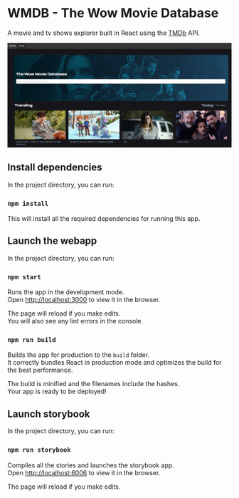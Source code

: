 # WMDB - The Wow Movie Database

A movie and tv shows explorer built in React using the [TMDb](https://www.themoviedb.org/documentation/api) API.

![WMDB](assets/wmdb-screenshot.png)

## Install dependencies

In the project directory, you can run:

### `npm install`

This will install all the required dependencies for running this app.

## Launch the webapp

In the project directory, you can run:

### `npm start`

Runs the app in the development mode.\
Open [http://localhost:3000](http://localhost:3000) to view it in the browser.

The page will reload if you make edits.\
You will also see any lint errors in the console.

### `npm run build`

Builds the app for production to the `build` folder.\
It correctly bundles React in production mode and optimizes the build for the best performance.

The build is minified and the filenames include the hashes.\
Your app is ready to be deployed!

## Launch storybook

In the project directory, you can run:

### `npm run storybook`

Compiles all the stories and launches the storybook app.\
Open [http://localhost:6006](http://localhost:6006) to view it in the browser.

The page will reload if you make edits.